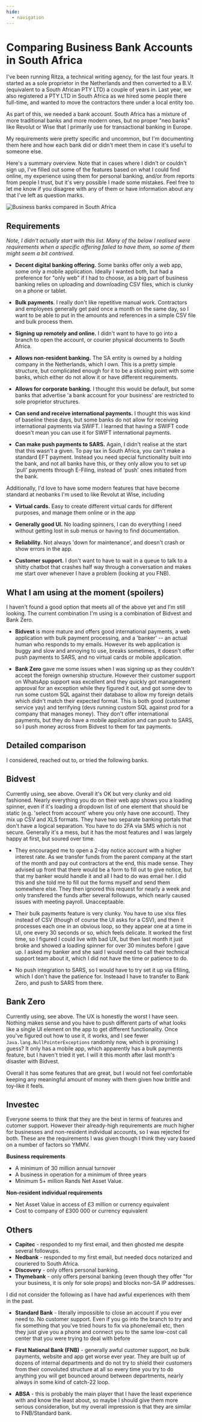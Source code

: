 ```yaml
---
hide:
  - navigation
---
```


# Comparing Business Bank Accounts in South Africa

I've been running Ritza, a technical writing agency, for the last four years. It started as a sole proprietor in the Netherlands and then converted to a B.V. (equivalent to a South African PTY LTD) a couple of years in. Last year, we also registered a PTY LTD in South Africa as we hired some people there full-time, and wanted to move the contractors there under a local entity too.

As part of this, we needed a bank account. South Africa has a mixture of more traditional banks and more modern ones, but no proper "neo banks" like Revolut or Wise that I primarily use for transactional banking in Europe.

My requirements were pretty specific and uncommon, but I'm documenting them here and how each bank did or didn't meet them in case it's useful to someone else.

Here's a summary overview. Note that in cases where I didn't or couldn't sign up, I've filled out some of the features based on what I could find online, my experience using them for personal banking, and/or from reports from people I trust, but it's very possible I made some mistakes. Feel free to let me know if you disagree with any of them or have information about any that I've left as question marks.

![Business banks compared in South Africa](assets/comparing-banks-south-africa.png)

## Requirements

*Note, I didn't actually start with this list. Many of the below I realised were requirements when a specific offering failed to have them, so some of them might seem a bit contrived.*

- **Decent digital banking offering.** Some banks offer only a web app, some only a mobile application. Ideally I wanted both, but had a preference for "only web" if I had to choose, as a big part of business banking relies on uploading and downloading CSV files, which is clunky on a phone or tablet.

- **Bulk payments**. I really don't like repetitive manual work. Contractors and employees generally get paid once a month on the same day, so I want to be able to put in the amounts and references in a simple CSV file and bulk process them.

- **Signing up remotely and online.** I didn't want to have to go into a branch to open the account, or courier physical documents to South Africa.

- **Allows non-resident banking.** The SA entity is owned by a holding company in the Netherlands, which I own. This is a pretty simple structure, but complicated enough for it to be a sticking point with some banks, which either do not allow it or have different requirements.

- **Allows for corporate banking.** I thought this would be default, but some banks that advertise 'a bank account for your business' are restricted to sole proprietor structures.

- **Can send and receive international payments.** I thought this was kind of baseline these days, but some banks do not allow for receiving international payments via SWIFT. I learned that having a SWIFT code doesn't mean you can use it for SWIFT international payments.

- **Can make push payments to SARS.** Again, I didn't realise at the start that this wasn't a given. To pay tax in South Africa, you can't make a standard EFT payment. Instead you need special functionality built into the bank, and not all banks have this, or they only allow you to set up 'pull' payments through E-Filing, instead of 'push' ones initiated from the bank.

Additionally, I'd love to have some modern features that have become standard at neobanks I'm used to like Revolut at Wise, including

- **Virtual cards.** Easy to create different virtual cards for different purposes, and manage them online or in the app

- **Generally good UI.** No loading spinners, I can do everything I need without getting lost in sub menus or having to find documentation.

- **Reliability.** Not always 'down for maintenance', and doesn't crash or show errors in the app.

- **Customer support.** I don't want to have to wait in a queue to talk to a shitty chatbot that crashes half way through a conversation and makes me start over whenever I have a problem (looking at you FNB).

## What I am using at the moment (spoilers)

I haven't found a good option that meets all of the above yet and I'm still looking. The current combination I'm using is a combination of Bidvest and Bank Zero.

- **Bidvest** is more mature and offers good international payments, a web application with bulk payment processing, and a 'banker' -- an actual human who responds to my emails. However its web application is buggy and slow and annoying to use, breaks sometimes, it doesn't offer push payments to SARS, and no virtual cards or mobile application. 

- **Bank Zero** gave me some issues when I was signing up as they couldn't accept the foreign ownership structure. However their customer support on WhatsApp support was excellent and they quickly got management approval for an exception while they figured it out, and got some dev to run some custom SQL against their database to allow my foreign details which didn't match their expected format. This is both good (customer service yay) and terrifying (devs running custom SQL against prod for a company that manages money). They don't offer international payments, but they do have a mobile appilcation and can push to SARS, so I push money across from Bidvest to them for tax payments.

## Detailed comparison

I considered, reached out to, or tried the following banks.

## Bidvest

Currently using, see above. Overall it's OK but very clunky and old fashioned. Nearly everything you do on their web app shows you a loading spinner, even if it's loading a dropdown list of one element that should be static (e.g. 'select from account' where you only have one account). They mix up CSV and XLS formats. They have two separate banking portals that don't have a logical separation. You have to do 2FA via SMS which is not secure. Generally it's a mess, but it has the most features and I was largely happy at first, but soured over time.


- They encouraged me to open a 2-day notice account with a higher interest rate. As we transfer funds from the parent company at the start of the month and pay out contractors at the end, this made sense. They advised up front that there would be a form to fill out to give notice, but that my banker would handle it and all I had to do was email her. I did this and she told me to fill out the forms myself and send them somewhere else. They then ignored this request for nearly a week and only transfered the funds after several followups, which nearly caused issues with meeting payroll. Unacceptaable.

- Their bulk payments feature is very clunky. You have to use xlsx files instead of CSV (though of course the UI asks for a CSV), and then it processes each one in an obvious loop, so they appear one at a time in UI, one every 30 seconds or so, which feels delicate. It worked the first time, so I figured I could live with bad UX, but then last month it just broke and showed a loading spinner for over 30 minutes before I gave up. I asked my banker and she said I would need to call their technical support team about it, which I did not have the time or patience to do.

- No push integration to SARS, so I would have to try set it up via Efiling, which I don't have the patience for. Insteaad I have to transfer to Bank Zero, and push to SARS from there.

## Bank Zero

Currently using, see above. The UX is honestly the worst I have seen. Nothing makes sense and you have to push different parts of what looks like a single UI element on the app to get different functionality. Once you've figured out how to use it, it works, and I see fewer `Java.lang.NullPointerExceptions` randomly now, which is promising I guess?  It only has a mobile app, which apparently has a bulk payments feature, but I haven't tried it yet. I will it this month after last month's disaster with Bidvest.

Overall it has some features that are great, but I would not feel comfortable keeping any meaningful amount of money with them given how brittle and toy-like it feels.

## Investec

Everyone seems to think that they are the best in terms of features and cutomer support. However their already-high requirements are much higher for businesses and non-resident individual accounts, so I was rejected for both. These are the requirements I was given though I think they vary based on a number of factors so YMMV.

**Business requirements**

- A minimum of 30 million annual turnover
- A business in operation for a minimum of three years
- Minimum 5+ million Rands Net Asset Value.

**Non-resident individual requirements**

- Net Asset Value in access of £3 million or currency equivalent
- Cost to company of £300 000 or currency equivalent

## Others

- **Capitec** - responded to my first email, and then ghosted me despite several followups.
- **Nedbank** - responded to my first email, but needed docs notarized and couriered to South Africa.
- **Discovery** - only offers personal banking.
- **Thymebank** - only offers personal banking (even though they offer "for your business, it is only for sole props) and blocks non-SA IP addresses.

I did not consider the following as I have had awful experiences with them in the past.

- **Standard Bank** - literally impossible to close an account if you ever need to. No customer support. Even if you go into the branch to try and fix something that you've tried hours to fix via phone/email etc, then they just give you a phone and connect you to the same low-cost call center that you were trying to deal with before

- **First National Bank (FNB)** - generally awful customer support, no bulk payments, website and app get worse ever year. They are built up of dozens of internal departments and do not try to shield their customers from their convoluted structure at all so every time you try to do anything you will get bounced around between departments, nearly always in some kind of catch-22 loop.

- **ABSA** - this is probably the main player that I have the least experience with and know the least about, so maybe I should give them more serious consideration, but my overall impression is that they are similar to FNB/Standard bank.




